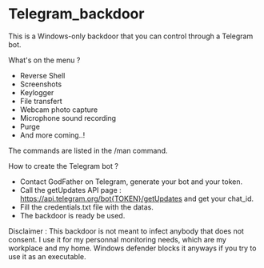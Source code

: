 # Telegram_backdoor

This is a Windows-only backdoor that you can control through a Telegram bot.

What's on the menu ? 
- Reverse Shell
- Screenshots
- Keylogger
- File transfert
- Webcam photo capture
- Microphone sound recording
- Purge
- And more coming..!

The commands are listed in the /man command.

How to create the Telegram bot ? 

- Contact GodFather on Telegram, generate your bot and your token. 
- Call the getUpdates API page : https://api.telegram.org/bot{TOKEN}/getUpdates and get your chat_id.
- Fill the credentials.txt file with the datas.
- The backdoor is ready be used.


Disclaimer : This backdoor is not meant to infect anybody that does not consent. I use it for my personnal monitoring needs, which are my workplace and my home. Windows defender blocks it anyways if you try to use it as an executable.
